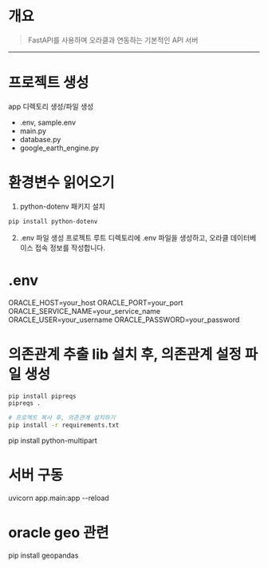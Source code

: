 # 개요
>FastAPI를 사용하며 오라클과 연동하는 기본적인 API 서버
---
# 프로젝트 생성
app 디렉토리 생성/파일 생성
- .env, sample.env
- main.py
- database.py
- google_earth_engine.py

# 환경변수 읽어오기
1. python-dotenv 패키지 설치
```bash
pip install python-dotenv
```
2. .env 파일 생성
프로젝트 루트 디렉토리에 .env 파일을 생성하고, 오라클 데이터베이스 접속 정보를 작성합니다.
# .env
ORACLE_HOST=your_host
ORACLE_PORT=your_port
ORACLE_SERVICE_NAME=your_service_name
ORACLE_USER=your_username
ORACLE_PASSWORD=your_password

# 의존관계 추출 lib 설치 후, 의존관계 설정 파일 생성
```bash
pip install pipreqs
pipreqs .

# 프로젝트 복사 후, 의존관계 설치하기
pip install -r requirements.txt
```

pip install python-multipart

# 서버 구동
uvicorn app.main:app --reload

# oracle geo 관련
pip install geopandas
